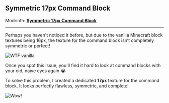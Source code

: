 ## Symmetric 17px Command Block
Modrinth: [**Symmetric 17px Command Block**](https://modrinth.com/resourcepack/symmetric-17px-command-block)

---

Perhaps you haven't noticed it before, but due to the vanilla Minecraft block textures being 16px, the texture for the command block isn’t completely symmetric or perfect!

![WTF vanilla](https://cdn.modrinth.com/data/cached_images/454479d77aabc4757f79b6dcb360eeed58de32ca.png)

Once you spot this issue, you'll find it hard to look at command blocks with your old, naïve eyes again 😭

To solve this problem, I created a dedicated **17px** texture for the command block. It looks perfectly flawless, symmetric, and complete!

![Wow!](https://cdn.modrinth.com/data/cached_images/f6531db4a68d81e5b4b2a43bf37dcc26214abb32.png)

